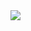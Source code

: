 <a href="https://github-readme-stats.vercel.app/api?username=JinchengHeRyan&count_private=true&show_icons=true&theme=aura_dark">
  <img align="center" src="https://github-readme-stats.vercel.app/api?username=JinchengHeRyan&count_private=true&show_icons=true&theme=aura_dark" />
</a>

